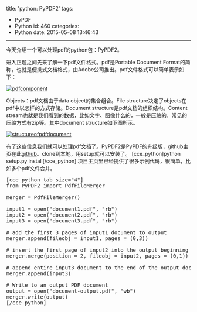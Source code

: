 title: 'python: PyPDF2'
tags:
  - PyPDF
  - Python
id: 460
categories:
  - Python
date: 2015-05-08 13:46:43
---

今天介绍一个可以处理pdf的python包：PyPDF2。

进入正题之间先来了解一下pdf文件格式。pdf是Portable Document Format的简称，也就是便携式文档格式，由Adobe公司推出。pdf文件格式可以简单表示如下：

[![pdfcomponent](http://www.legendtkl.com/wp-content/uploads/2015/05/pdfcomponent.jpg)](http://www.legendtkl.com/wp-content/uploads/2015/05/pdfcomponent.jpg)

<!--more-->Objects：pdf文档由于data object的集合组合。File structure决定了objects在pdf中以怎样的方式存储。Document structure是pdf文档的组织结构。Content stream也就是我们看到的数据，比如文字、图像什么的，一般是压缩的，常见的压缩方式有zip等。其中document structure如下图所示。

[![structureofpdfdocument](http://www.legendtkl.com/wp-content/uploads/2015/05/structureofpdfdocument.jpg)](http://www.legendtkl.com/wp-content/uploads/2015/05/structureofpdfdocument.jpg)

有了这些信息我们就可以处理pdf文档了。PyPDF2是PyPDF的升级版，github主页在此[github](https://github.com/colemana/PyPDF2)。clone到本地，用setup就可以安装了。
[cce_python]python setup.py install[/cce_python]
项目主页里已经提供了很多示例代码，很简单，比如多个pdf文件合并。
<pre>[cce_python tab_size="4"]
from PyPDF2 import PdfFileMerger

merger = PdfFileMerger()

input1 = open("document1.pdf", "rb")
input2 = open("document2.pdf", "rb")
input3 = open("document3.pdf", "rb")

# add the first 3 pages of input1 document to output
merger.append(fileobj = input1, pages = (0,3))

# insert the first page of input2 into the output beginning after the second page
merger.merge(position = 2, fileobj = input2, pages = (0,1))

# append entire input3 document to the end of the output document
merger.append(input3)

# Write to an output PDF document
output = open("document-output.pdf", "wb")
merger.write(output)
[/cce_python]</pre>
